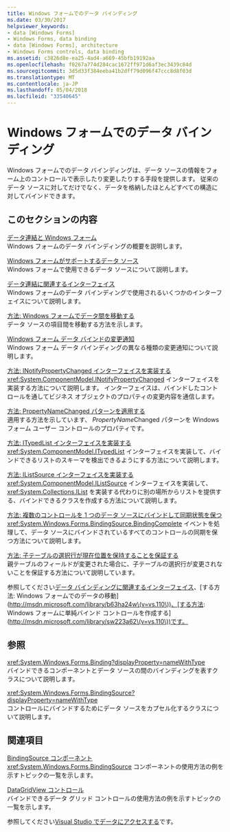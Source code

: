 ```yaml
---
title: Windows フォームでのデータ バインディング
ms.date: 03/30/2017
helpviewer_keywords:
- data [Windows Forms]
- Windows Forms, data binding
- data [Windows Forms], architecture
- Windows Forms controls, data binding
ms.assetid: c3826d8e-ea25-4ad4-a669-45bfb19192aa
ms.openlocfilehash: f0267a774d284cac1672ff971d6af3ec3439c84d
ms.sourcegitcommit: 3d5d33f384eeba41b2dff79d096f47ccc8d8f03d
ms.translationtype: MT
ms.contentlocale: ja-JP
ms.lasthandoff: 05/04/2018
ms.locfileid: "33540645"
---
```

# <a name="windows-forms-data-binding"></a>Windows フォームでのデータ バインディング
Windows フォームでのデータ バインディングは、データ ソースの情報をフォーム上のコントロールで表示したり変更したりする手段を提供します。 従来のデータ ソースに対してだけでなく、データを格納したほとんどすべての構造に対してバインドできます。  
  
## <a name="in-this-section"></a>このセクションの内容  
 [データ連結と Windows フォーム](../../../docs/framework/winforms/data-binding-and-windows-forms.md)  
 Windows フォームのデータ バインディングの概要を説明します。  
  
 [Windows フォームがサポートするデータ ソース](../../../docs/framework/winforms/data-sources-supported-by-windows-forms.md)  
 Windows フォームで使用できるデータ ソースについて説明します。  
  
 [データ連結に関連するインターフェイス](../../../docs/framework/winforms/interfaces-related-to-data-binding.md)  
 Windows フォームのデータ バインディングで使用されるいくつかのインターフェイスについて説明します。  
  
 [方法: Windows フォームでデータ間を移動する](../../../docs/framework/winforms/how-to-navigate-data-in-windows-forms.md)  
 データ ソースの項目間を移動する方法を示します。  
  
 [Windows フォーム データ バインドの変更通知](../../../docs/framework/winforms/change-notification-in-windows-forms-data-binding.md)  
 Windows フォーム データ バインディングの異なる種類の変更通知について説明します。  
  
 [方法: INotifyPropertyChanged インターフェイスを実装する](../../../docs/framework/winforms/how-to-implement-the-inotifypropertychanged-interface.md)  
 <xref:System.ComponentModel.INotifyPropertyChanged> インターフェイスを実装する方法について説明します。 インターフェイスは、バインドしたコントロールを通してビジネス オブジェクトのプロパティの変更内容を通信します。  
  
 [方法: PropertyNameChanged パターンを適用する](../../../docs/framework/winforms/how-to-apply-the-propertynamechanged-pattern.md)  
 適用する方法を示しています、 *PropertyName*Changed パターンを Windows フォーム ユーザー コントロールのプロパティです。  
  
 [方法: ITypedList インターフェイスを実装する](../../../docs/framework/winforms/how-to-implement-the-itypedlist-interface.md)  
 <xref:System.ComponentModel.ITypedList> インターフェイスを実装して、バインドできるリストのスキーマを検出できるようにする方法について説明します。  
  
 [方法: IListSource インターフェイスを実装する](../../../docs/framework/winforms/how-to-implement-the-ilistsource-interface.md)  
 <xref:System.ComponentModel.IListSource> インターフェイスを実装して、<xref:System.Collections.IList> を実装する代わりに別の場所からリストを提供する、バインドできるクラスを作成する方法について説明します。  
  
 [方法: 複数のコントロールを 1 つのデータ ソースにバインドして同期状態を保つ](../../../docs/framework/winforms/multiple-controls-bound-to-data-source-synchronized.md)  
 <xref:System.Windows.Forms.BindingSource.BindingComplete> イベントを処理して、データ ソースにバインドされているすべてのコントロールの同期を保つ方法について説明します。  
  
 [方法: 子テーブルの選択行が現在位置を保持することを保証する](../../../docs/framework/winforms/ensure-the-selected-row-in-a-child-table-correct.md)  
 親テーブルのフィールドが変更された場合に、子テーブルの選択行が変更されないことを保証する方法について説明しています。  
  
 参照してください[データ バインディングに関連するインターフェイス](http://msdn.microsoft.com/library/41e17s4b\(v=vs.110\))、[する方法: Windows フォームでのデータの移動](http://msdn.microsoft.com/library/b63ha24w\(v=vs.110\))、[する方法: Windows フォームに単純バインド コントロールを作成する](http://msdn.microsoft.com/library/sw223a62\(v=vs.110\))です。  
  
## <a name="reference"></a>参照  
 <xref:System.Windows.Forms.Binding?displayProperty=nameWithType>  
 バインドできるコンポーネントとデータ ソースの間のバインディングを表すクラスについて説明します。  
  
 <xref:System.Windows.Forms.BindingSource?displayProperty=nameWithType>  
 コントロールにバインドするためにデータ ソースをカプセル化するクラスについて説明します。  
  
## <a name="related-sections"></a>関連項目  
 [BindingSource コンポーネント](../../../docs/framework/winforms/controls/bindingsource-component.md)  
 <xref:System.Windows.Forms.BindingSource> コンポーネントの使用方法の例を示すトピックの一覧を示します。  
  
 [DataGridView コントロール](../../../docs/framework/winforms/controls/datagridview-control-windows-forms.md)  
 バインドできるデータ グリッド コントロールの使用方法の例を示すトピックの一覧を示します。  
  
 参照してください[Visual Studio でデータにアクセスする](/visualstudio/data-tools/accessing-data-in-visual-studio)です。
